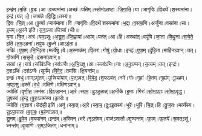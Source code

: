 

  
इन्द्र॑म्।म॒तिः।हृ॒दः।आ।व॒च्यमा॑ना।अच्छ॑।पति॑म्।स्तोम॑ऽतष्टा।जि॒गा॒ति॒।या।जागृ॑विः।वि॒दथे॑।श॒स्यमा॑ना।इन्द्र॑।यत्।ते॒।जाय॑ते।वि॒द्धि।तस्य॑॥  
दि॒वः।चि॒त्।आ।पू॒र्व्या।जाय॑माना।वि।जागृ॑विः।वि॒दथे॑ शस्यमा॑ना।भ॒द्रा।व॒स्त्रा॒णि।अर्जु॑ना।वसा॑ना।सा।इ॒यम्।अ॒स्मे इति॑।स॒न॒ऽजा।पित्र्या॑।धीः॥  
य॒मा।चि॒त्।अत्र॑।यम॒ऽसूः।अ॒सू॒त॒।जि॒ह्वाया॑।अग्र॑म्।पत॑त्।आ।हि।अस्था॑त्।वपूं॑षि।जा॒ता।मि॒थु॒ना।स॒चे॒ते॒ इति॑।त॒मः॒ऽहना॑।तपु॑षः।बु॒ध्ने।आऽइ॑ता॥  
नकिः॑।ए॒षा॒म्।नि॒न्दि॒ता।मर्त्ये॑षु।ये।अ॒स्माक॑म्।पि॒तरः॑।गोषु॑।यो॒धाः।इन्द्रः॑।ए॒षा॒म्।दृं॒हि॒ता।माहि॑नऽवान्।उत्।गो॒त्राणि॑।स॒सृ॒जे॒।दं॒सना॑ऽवान्॥  
सखा॑।ह॒।यत्र॑।सखि॑ऽभिः।नव॑ऽग्वैः।अ॒भि॒ऽज्ञु।आ।सत्व॑ऽभिः।गाः।अ॒नु॒ऽग्मन्।स॒त्यम्।तत्।इन्द्रः॑।द॒शऽभिः॑।दश॑ऽग्वैः।सूर्य॑म्।वि॒वे॒द॒।तम॑सि।क्षि॒यन्त॑म्॥  
इन्द्रः॑।मधु॑।सम्ऽभृ॑तम्।उ॒स्रिया॑याम्।प॒त्ऽवत्।वि॒वे॒द॒।श॒फऽव॑त्।नमे॑।गोः।गुहा॑।हि॒तम्।गुह्य॑म्।गू॒ळ्हम्।अ॒प्ऽसु।हस्ते॑।द॒धे॒।दक्षि॑णे।दक्षि॑णऽवान्॥  
ज्योतिः॑।वृ॒णी॒त॒।तम॑सः।वि॒ऽजा॒नन्।आ॒रे।स्य॒म॒।दुः॒ऽइ॒तात्।अ॒भीके॑।इ॒माः।गिरः॑।सो॒म॒ऽपाः॒।सो॒म॒ऽवृ॒द्ध॒।जु॒षस्व॑।इ॒न्द्र॒।पु॒रु॒ऽतम॑स्य।का॒रोः॥  
ज्योतिः॑।य॒ज्ञाय॑।रोद॑सी॒ इति॑।अनु॑।स्या॒त्।आ॒रे।स्या॒म॒।दुः॒ऽइ॒तस्य॑।भूरेः॑।भूरि॑।चि॒त्।हि।तु॒ज॒तः।मर्त्य॑स्य।सु॒ऽपा॒रासः॑।व॒स॒वः॒।ब॒र्हणा॑ऽवत्॥  
शु॒नम्।हु॒वे॒म॒।म॒घवा॑नम्।इन्द्र॑म्।अ॒स्मिन्।भरे॑।नृऽत॑मम्।वाज॑ऽसातौ।शृ॒ण्वन्त॑म्।उ॒ग्रम्।ऊ॒तये॑।स॒मत्ऽसु॑।घ्नन्त॑म्।वृ॒त्राणि॑।स॒म्ऽजित॑म्।धना॑नाम्॥  
